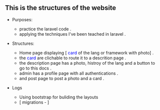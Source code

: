 ## This is the structures of the website 
- Purposes: 
    - practice the laravel code .
    - applying the techniques I've been teached in laravel .
- Structures:
    - Home page displaying [ <span style="color:blue">card</span> of the lang or framework with photo] .
    - the <span style = "color:blue">card</span> are clichable to route it to a descrition page .  
    - the description page has a photo, histroy of the lang and a button to go to this docs . 
    - admin has a profile page with all authentications . 
    - and post page to post a photo and a card .

- Logs 
    - Using bootstrap for buliding the layouts 
    - [ migrations - ]
